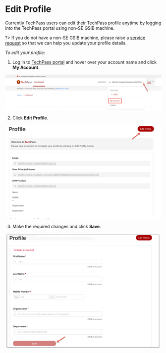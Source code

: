 # Edit Profile

Currently TechPass users can edit their TechPass profile anytime by logging into the TechPass portal using non-SE GSIB machine.

?> If you do not have a non-SE GSIB machine, please raise a [service request](https://go.gov.sg/techpass-sr) so that we can help you update your profile details.

_To edit your profile:_

1. Log in to [TechPass portal](portal.techpass.gov.sg) and hover over your account name and click **My Account**.

<kbd>![view-account](assets/images/onboarding/po-non-se/view-account-or-profile.png)</kbd>

2. Click **Edit Profile**.

<kbd>![edit-account](assets/images/onboarding/po-non-se/edit-profile.png)</kbd>

3. Make the required changes and click **Save**.

<kbd>![save-account](assets/images/onboarding/po-non-se/save-profile.png)</kbd>
